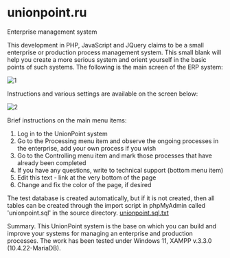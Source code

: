 # unionpoint.ru
Enterprise management system

This development in PHP, JavaScript and JQuery claims to be a small enterprise or production process management system. This small blank will help you create a more serious system and orient yourself in the basic points of such systems. The following is the main screen of the ERP system:

![1](https://user-images.githubusercontent.com/10297748/150680430-ca52bef6-40f6-4b72-aa30-8bb675335d65.png)

Instructions and various settings are available on the screen below:

![2](https://user-images.githubusercontent.com/10297748/150680643-ad50b379-a96b-4eb9-9951-59e6a747e56a.png)

Brief instructions on the main menu items:

1. Log in to the UnionPoint system
2. Go to the Processing menu item and observe the ongoing processes in the enterprise, add your own process if you wish
3. Go to the Controlling menu item and mark those processes that have already been completed
4. If you have any questions, write to technical support (bottom menu item)
5. Edit this text - link at the very bottom of the page
6. Change and fix the color of the page, if desired

The test database is created automatically, but if it is not created, then all tables can be created through the import script in phpMyAdmin called 'unionpoint.sql' in the source directory.
[unionpoint.sql.txt](https://github.com/alex1543/unionpoint.ru/files/7923094/unionpoint.sql.txt)

Summary. This UnionPoint system is the base on which you can build and improve your systems for managing an enterprise and production processes. The work has been tested under Windows 11, XAMPP v.3.3.0 (10.4.22-MariaDB).
